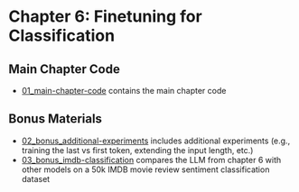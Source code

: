 # Chapter 6: Finetuning for Classification


## Main Chapter Code

- [01_main-chapter-code](01_main-chapter-code) contains the main chapter code

## Bonus Materials

- [02_bonus_additional-experiments](02_bonus_additional-experiments) includes additional experiments (e.g., training the last vs first token, extending the input length, etc.)
- [03_bonus_imdb-classification](03_bonus_imdb-classification) compares the LLM from chapter 6 with other models on a 50k IMDB movie review sentiment classification dataset